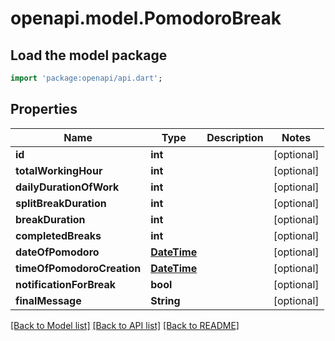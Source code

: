 # openapi.model.PomodoroBreak

## Load the model package
```dart
import 'package:openapi/api.dart';
```

## Properties
Name | Type | Description | Notes
------------ | ------------- | ------------- | -------------
**id** | **int** |  | [optional] 
**totalWorkingHour** | **int** |  | [optional] 
**dailyDurationOfWork** | **int** |  | [optional] 
**splitBreakDuration** | **int** |  | [optional] 
**breakDuration** | **int** |  | [optional] 
**completedBreaks** | **int** |  | [optional] 
**dateOfPomodoro** | [**DateTime**](DateTime.md) |  | [optional] 
**timeOfPomodoroCreation** | [**DateTime**](DateTime.md) |  | [optional] 
**notificationForBreak** | **bool** |  | [optional] 
**finalMessage** | **String** |  | [optional] 

[[Back to Model list]](../README.md#documentation-for-models) [[Back to API list]](../README.md#documentation-for-api-endpoints) [[Back to README]](../README.md)


